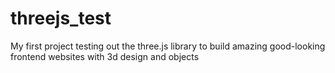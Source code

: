 # threejs_test
My first project testing out the three.js library to build amazing good-looking frontend websites with 3d design and objects
